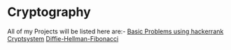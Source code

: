 # Cryptography
 All of my Projects will be listed here are:-
[Basic Problems using hackerrank](https://github.com/ashubly25/Cryptography/tree/master/Basic)
[Cryptsystem](https://github.com/ashubly25/Cryptography/tree/master/Cryptsystem)
[Diffie-Hellman-Fibonacci](https://github.com/ashubly25/Cryptography/tree/master/Diffie%20Hellman%20Fibonacci)
